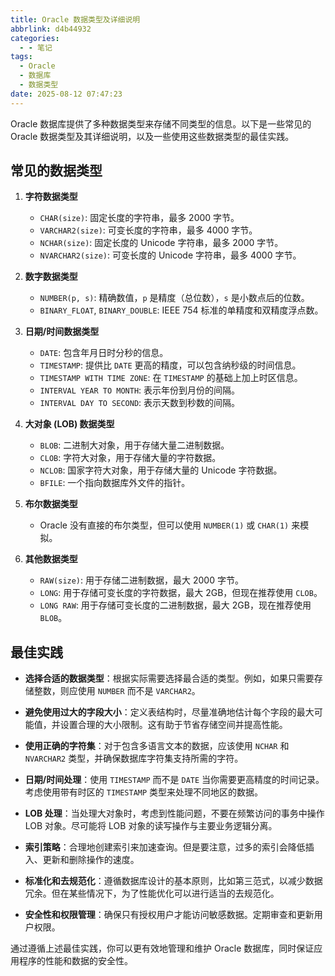 ```yaml
---
title: Oracle 数据类型及详细说明
abbrlink: d4b44932
categories:
  - - 笔记
tags:
  - Oracle
  - 数据库
  - 数据类型
date: 2025-08-12 07:47:23
---
```


Oracle 数据库提供了多种数据类型来存储不同类型的信息。以下是一些常见的 Oracle 数据类型及其详细说明，以及一些使用这些数据类型的最佳实践。

## 常见的数据类型

1. **字符数据类型**
   - `CHAR(size)`: 固定长度的字符串，最多 2000 字节。
   - `VARCHAR2(size)`: 可变长度的字符串，最多 4000 字节。
   - `NCHAR(size)`: 固定长度的 Unicode 字符串，最多 2000 字节。
   - `NVARCHAR2(size)`: 可变长度的 Unicode 字符串，最多 4000 字节。

2. **数字数据类型**
   - `NUMBER(p, s)`: 精确数值，`p` 是精度（总位数），`s` 是小数点后的位数。
   - `BINARY_FLOAT`, `BINARY_DOUBLE`: IEEE 754 标准的单精度和双精度浮点数。

3. **日期/时间数据类型**
   - `DATE`: 包含年月日时分秒的信息。
   - `TIMESTAMP`: 提供比 `DATE` 更高的精度，可以包含纳秒级的时间信息。
   - `TIMESTAMP WITH TIME ZONE`: 在 `TIMESTAMP` 的基础上加上时区信息。
   - `INTERVAL YEAR TO MONTH`: 表示年份到月份的间隔。
   - `INTERVAL DAY TO SECOND`: 表示天数到秒数的间隔。

4. **大对象 (LOB) 数据类型**
   - `BLOB`: 二进制大对象，用于存储大量二进制数据。
   - `CLOB`: 字符大对象，用于存储大量的字符数据。
   - `NCLOB`: 国家字符大对象，用于存储大量的 Unicode 字符数据。
   - `BFILE`: 一个指向数据库外文件的指针。

5. **布尔数据类型**
   - Oracle 没有直接的布尔类型，但可以使用 `NUMBER(1)` 或 `CHAR(1)` 来模拟。

6. **其他数据类型**
   - `RAW(size)`: 用于存储二进制数据，最大 2000 字节。
   - `LONG`: 用于存储可变长度的字符数据，最大 2GB，但现在推荐使用 `CLOB`。
   - `LONG RAW`: 用于存储可变长度的二进制数据，最大 2GB，现在推荐使用 `BLOB`。

## 最佳实践

- **选择合适的数据类型**：根据实际需要选择最合适的类型。例如，如果只需要存储整数，则应使用 `NUMBER` 而不是 `VARCHAR2`。

- **避免使用过大的字段大小**：定义表结构时，尽量准确地估计每个字段的最大可能值，并设置合理的大小限制。这有助于节省存储空间并提高性能。

- **使用正确的字符集**：对于包含多语言文本的数据，应该使用 `NCHAR` 和 `NVARCHAR2` 类型，并确保数据库字符集支持所需的字符。

- **日期/时间处理**：使用 `TIMESTAMP` 而不是 `DATE` 当你需要更高精度的时间记录。考虑使用带有时区的 `TIMESTAMP` 类型来处理不同地区的数据。

- **LOB 处理**：当处理大对象时，考虑到性能问题，不要在频繁访问的事务中操作 LOB 对象。尽可能将 LOB 对象的读写操作与主要业务逻辑分离。

- **索引策略**：合理地创建索引来加速查询。但是要注意，过多的索引会降低插入、更新和删除操作的速度。

- **标准化和去规范化**：遵循数据库设计的基本原则，比如第三范式，以减少数据冗余。但在某些情况下，为了性能优化可以进行适当的去规范化。

- **安全性和权限管理**：确保只有授权用户才能访问敏感数据。定期审查和更新用户权限。

通过遵循上述最佳实践，你可以更有效地管理和维护 Oracle 数据库，同时保证应用程序的性能和数据的安全性。
